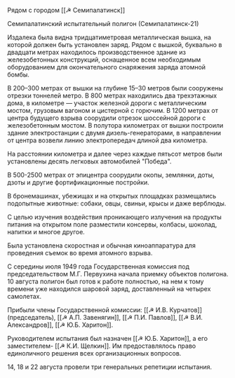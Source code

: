 Рядом с городом [[☭ Семипалатинск]]

Семипалатинский испытательный  полигон (Семипалатинск-21)

Издалека была видна тридцатиметровая металлическая вышка, на которой должен быть установлен заряд. Рядом с вышкой, буквально в двадцати метрах находилось производственное здание из железобетонных конструкций, оснащенное всем необходимым оборудованием для окончательного снаряжения заряда атомной бомбы.

В 200–300 метрах от вышки на глубине 15–30 метров были сооружены отрезки тоннелей метро. В 800 метрах находились два трехэтажных дома, в километре — участок железной дороги с металлическим мостом, грузовым вагоном и цистерной с горючим. В 1200 метрах от центра будущего взрыва соорудили отрезок шоссейной дороги с железобетонным мостом. В полутора километрах от вышки построили здание электростанции с двумя дизель-генераторами, в направлении от центра возвели линию электропередач длиной два километра.

На расстоянии километра и далее через каждые пятьсот метров были установлены десять легковых автомобилей "Победа".

В 500-2500 метрах от эпицентра соорудили окопы, землянки, доты, дзоты и другие фортификационные постройки.

В бронемашинах, убежищах и на открытых площадках размещались подопытные животные: собаки, овцы, свиньи, крысы и даже верблюды.

С целью изучения воздействия проникающего излучения на продукты питания на открытом поле разместили консервы, колбасы, шоколад, напитки и многое другое.

Была установлена скоростная и обычная киноаппаратура для проведения съемок во время атомного взрыва.

С середины июля 1949 года Государственная комиссия под председательством М.Г. Первухина начала приемку объектов полигона. 10 августа полигон был готов к работе полностью, на нем к тому времени уже находился шаровой заряд, доставленный на четырех самолетах.

Прибыли члены Государственной комиссии: [[☭ И.В. Курчатов]] (председатель), [[☭ А.П. Завенягин]], [[☭ П.И. Павлов]], [[☭ В.И. Александров]], [[☭ Ю.Б. Харитон]].

Руководителем испытания был назначен [[☭ Ю.Б. Харитон]], а его заместителем- [[☭ К.И. Щелкин]]. Им предоставлялось право единоличного решения всех организационных вопросов.

14, 18 и 22 августа провели три генеральных репетиции испытания. 